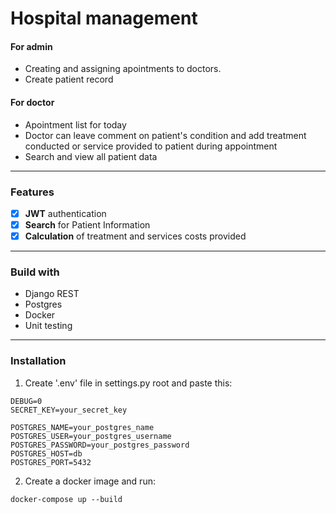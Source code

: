 # Hospital management
#### For admin
* Creating and assigning apointments to doctors.
* Create patient record
#### For doctor
* Apointment list for today
* Doctor can leave comment on patient's condition and add treatment conducted or service provided to patient during appointment
* Search and view all patient data
_ _ _ _ _ _ _ _ _ _ _ 
### Features
- [x] **JWT** authentication
- [x] **Search** for Patient Information
- [x] **Calculation** of treatment and services costs provided
_ _ _ _ _ _ _ _ _ _ _
### Build with
* Django REST
* Postgres
* Docker
* Unit testing
_ _ _ _ _ _ _ _ _ _ _
### Installation

1. Create '.env' file in settings.py root and paste this:

 ```
DEBUG=0
SECRET_KEY=your_secret_key

POSTGRES_NAME=your_postgres_name
POSTGRES_USER=your_postgres_username
POSTGRES_PASSWORD=your_postgres_password
POSTGRES_HOST=db
POSTGRES_PORT=5432
   ```
2. Create a docker image and run:

```
docker-compose up --build
```

